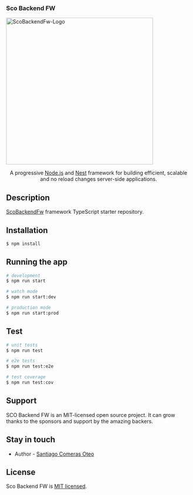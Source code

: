 <p align="center">
  <h3>Sco Backend FW</h3>
  <img src="https://scoapps.es/img/sco-backend-fw-logo.png" width="400" alt="ScoBackendFw-Logo" />
</p>

  <p align="center">
    A progressive <a href="http://nodejs.org" target="_blank">Node.js</a> and <a href="http://nestjs.com" target="_blank">Nest</a> framework for building efficient, scalable and no reload changes server-side applications.
  </p>

## Description

[ScoBackendFw](https://github.com/SCO-SantiComeras/sco-backend-fw) framework TypeScript starter repository.

## Installation

```bash
$ npm install
```

## Running the app

```bash
# development
$ npm run start

# watch mode
$ npm run start:dev

# production mode
$ npm run start:prod
```

## Test

```bash
# unit tests
$ npm run test

# e2e tests
$ npm run test:e2e

# test coverage
$ npm run test:cov
```

## Support

SCO Backend FW is an MIT-licensed open source project. It can grow thanks to the sponsors and support by the amazing backers.

## Stay in touch

- Author - [Santiago Comeras Oteo](https://santiagocomerasoteo.es)

## License

Sco Backend FW is [MIT licensed](LICENSE).
